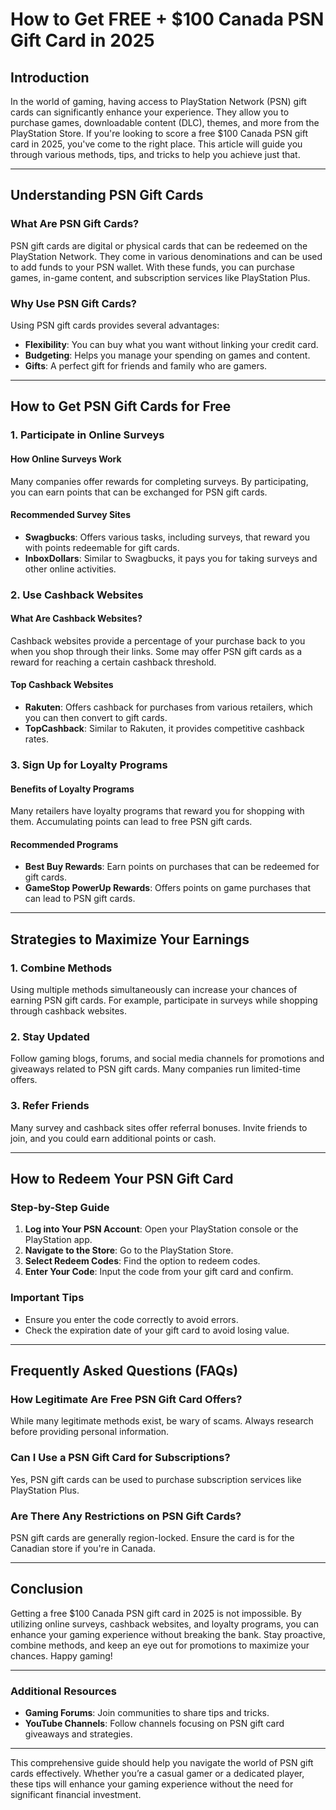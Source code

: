 # How to Get FREE + $100 Canada PSN Gift Card in 2025

## Introduction

In the world of gaming, having access to PlayStation Network (PSN) gift cards can significantly enhance your experience. They allow you to purchase games, downloadable content (DLC), themes, and more from the PlayStation Store. If you're looking to score a free $100 Canada PSN gift card in 2025, you've come to the right place. This article will guide you through various methods, tips, and tricks to help you achieve just that.

---

## Understanding PSN Gift Cards

### What Are PSN Gift Cards?

PSN gift cards are digital or physical cards that can be redeemed on the PlayStation Network. They come in various denominations and can be used to add funds to your PSN wallet. With these funds, you can purchase games, in-game content, and subscription services like PlayStation Plus.

### Why Use PSN Gift Cards?

Using PSN gift cards provides several advantages:

- **Flexibility**: You can buy what you want without linking your credit card.
- **Budgeting**: Helps you manage your spending on games and content.
- **Gifts**: A perfect gift for friends and family who are gamers.

---

## How to Get PSN Gift Cards for Free

### 1. Participate in Online Surveys

#### How Online Surveys Work

Many companies offer rewards for completing surveys. By participating, you can earn points that can be exchanged for PSN gift cards.

#### Recommended Survey Sites

- **Swagbucks**: Offers various tasks, including surveys, that reward you with points redeemable for gift cards.
- **InboxDollars**: Similar to Swagbucks, it pays you for taking surveys and other online activities.
  
### 2. Use Cashback Websites

#### What Are Cashback Websites?

Cashback websites provide a percentage of your purchase back to you when you shop through their links. Some may offer PSN gift cards as a reward for reaching a certain cashback threshold.

#### Top Cashback Websites

- **Rakuten**: Offers cashback for purchases from various retailers, which you can then convert to gift cards.
- **TopCashback**: Similar to Rakuten, it provides competitive cashback rates.

### 3. Sign Up for Loyalty Programs

#### Benefits of Loyalty Programs

Many retailers have loyalty programs that reward you for shopping with them. Accumulating points can lead to free PSN gift cards.

#### Recommended Programs

- **Best Buy Rewards**: Earn points on purchases that can be redeemed for gift cards.
- **GameStop PowerUp Rewards**: Offers points on game purchases that can lead to PSN gift cards.

---

## Strategies to Maximize Your Earnings

### 1. Combine Methods

Using multiple methods simultaneously can increase your chances of earning PSN gift cards. For example, participate in surveys while shopping through cashback websites.

### 2. Stay Updated

Follow gaming blogs, forums, and social media channels for promotions and giveaways related to PSN gift cards. Many companies run limited-time offers.

### 3. Refer Friends

Many survey and cashback sites offer referral bonuses. Invite friends to join, and you could earn additional points or cash.

---

## How to Redeem Your PSN Gift Card

### Step-by-Step Guide

1. **Log into Your PSN Account**: Open your PlayStation console or the PlayStation app.
2. **Navigate to the Store**: Go to the PlayStation Store.
3. **Select Redeem Codes**: Find the option to redeem codes.
4. **Enter Your Code**: Input the code from your gift card and confirm.

### Important Tips

- Ensure you enter the code correctly to avoid errors.
- Check the expiration date of your gift card to avoid losing value.

---

## Frequently Asked Questions (FAQs)

### How Legitimate Are Free PSN Gift Card Offers?

While many legitimate methods exist, be wary of scams. Always research before providing personal information.

### Can I Use a PSN Gift Card for Subscriptions?

Yes, PSN gift cards can be used to purchase subscription services like PlayStation Plus.

### Are There Any Restrictions on PSN Gift Cards?

PSN gift cards are generally region-locked. Ensure the card is for the Canadian store if you're in Canada.

---

## Conclusion

Getting a free $100 Canada PSN gift card in 2025 is not impossible. By utilizing online surveys, cashback websites, and loyalty programs, you can enhance your gaming experience without breaking the bank. Stay proactive, combine methods, and keep an eye out for promotions to maximize your chances. Happy gaming!

---

### Additional Resources

- **Gaming Forums**: Join communities to share tips and tricks.
- **YouTube Channels**: Follow channels focusing on PSN gift card giveaways and strategies.

---

This comprehensive guide should help you navigate the world of PSN gift cards effectively. Whether you’re a casual gamer or a dedicated player, these tips will enhance your gaming experience without the need for significant financial investment.
